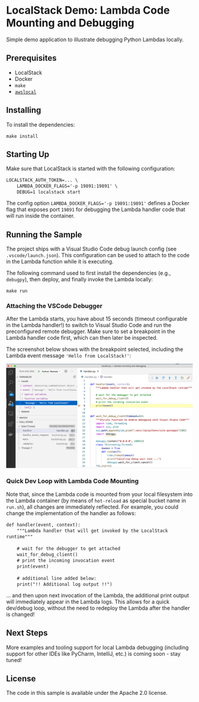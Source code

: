 # LocalStack Demo: Lambda Code Mounting and Debugging

Simple demo application to illustrate debugging Python Lambdas locally.

## Prerequisites

* LocalStack
* Docker
* `make`
* [`awslocal`](https://github.com/localstack/awscli-local)

## Installing

To install the dependencies:
```
make install
```

## Starting Up

Make sure that LocalStack is started with the following configuration:
```
LOCALSTACK_AUTH_TOKEN=... \
    LAMBDA_DOCKER_FLAGS='-p 19891:19891' \
    DEBUG=1 localstack start
```

The config option `LAMBDA_DOCKER_FLAGS='-p 19891:19891'` defines a Docker flag that exposes port `19891` for debugging the Lambda handler code that will run inside the container.

## Running the Sample

The project ships with a Visual Studio Code debug launch config (see `.vscode/launch.json`). This configuration can be used to attach to the code in the Lambda function while it is executing.

The following command used to first install the dependencies (e.g., `debugpy`), then deploy, and finally invoke the Lambda locally:

```
make run
```

### Attaching the VSCode Debugger

After the Lambda starts, you have about 15 seconds (timeout configurable in the Lambda handler!) to switch to Visual Studio Code and run the preconfigured remote debugger. Make sure to set a breakpoint in the Lambda handler code first, which can then later be inspected.

The screenshot below shows with the breakpoint selected, including the Lambda event message `'Hello from LocalStack!'`:

<img src="vscode-debugging.png"/>

### Quick Dev Loop with Lambda Code Mounting

Note that, since the Lambda code is mounted from your local filesystem into the Lambda container (by means of `hot-reload` as special bucket name in `run.sh`), all changes are immediately reflected. For example, you could change the implementation of the handler as follows:
```
def handler(event, context):
    """Lambda handler that will get invoked by the LocalStack runtime"""

    # wait for the debugger to get attached
    wait_for_debug_client()
    # print the incoming invocation event
    print(event)

    # additional line added below:
    print("!! Additional log output !!")
```
... and then upon next invocation of the Lambda, the additional print output will immediately appear in the Lambda logs. This allows for a quick dev/debug loop, without the need to redeploy the Lambda after the handler is changed!

## Next Steps

More examples and tooling support for local Lambda debugging (including support for other IDEs like PyCharm, IntelliJ, etc.) is coming soon - stay tuned!

## License

The code in this sample is available under the Apache 2.0 license.
